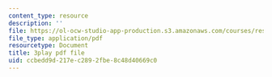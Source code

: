 ```yaml
---
content_type: resource
description: ''
file: https://ol-ocw-studio-app-production.s3.amazonaws.com/courses/res-18-008-calculus-revisited-complex-variables-differential-equations-and-linear-algebra-fall-2011/ccbedd9d217ec2892fbe8c48d40669c0_rVvGqWyQB_0.pdf
file_type: application/pdf
resourcetype: Document
title: 3play pdf file
uid: ccbedd9d-217e-c289-2fbe-8c48d40669c0
---
```

